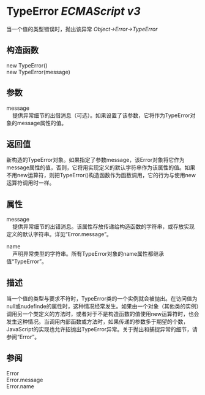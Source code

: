 # TypeError _ECMAScript v3_

当一个值的类型错误时，抛出该异常 _Object->Error->TypeError_

## 构造函数

new TypeError()  
new TypeError(message)

## 参数

message  
    提供异常细节的出借消息（可选）。如果设置了该参数，它将作为TypeError对象的message属性的值。

## 返回值

新构造的TypeError对象。如果指定了参数message，该Error对象将它作为message属性的值，否则，它将用实现定义的默认字符串作为该属性的值。如果不用new运算符，则把TypeError()构造函数作为函数调用，它的行为与使用new运算符调用时一样。

## 属性

message  
    提供异常细节的出错消息。该属性存放传递给构造函数的字符串，或存放实现定义的默认字符串。详见“Error.message”。  
  
  
name  
    声明异常类型的字符串。所有TypeError对象的name属性都继承值“TypeError”。

## 描述

当一个值的类型与要求不符时，TypeError类的一个实例就会被抛出。在访问值为null或nudefinde的属性时，这种情况经常发生。如果由一个对象（其他类的实例）调用另一个类定义的方法时，或者对于不是构造函数的值使用new运算符时，也会发生这种情况。当调用内部函数或方法时，如果传递的参数多于期望的个数，JavaScript的实现也允许招抛出TypeError异常。关于抛出和捕捉异常的细节，请参阅“Error”。

## 参阅

Error  
Error.message  
Error.name

